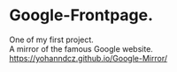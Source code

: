 # Google-Frontpage. 
One of my first project.  
A mirror of the famous Google website. 
https://yohanndcz.github.io/Google-Mirror/
